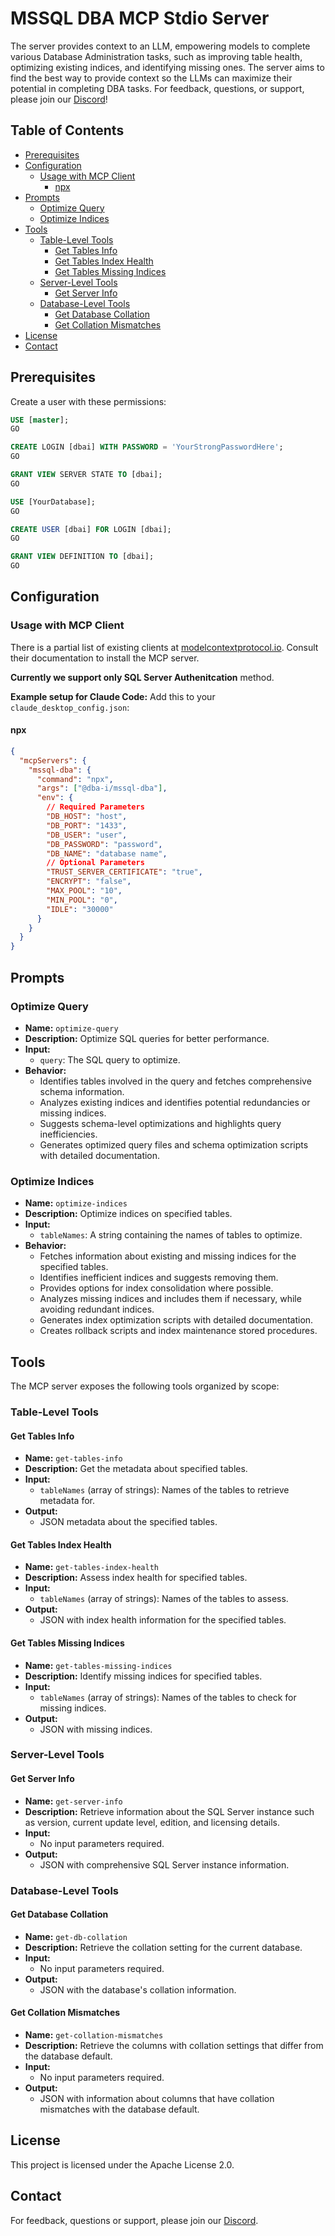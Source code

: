 # MSSQL DBA MCP Stdio Server

The server provides context to an LLM, empowering models to complete various Database Administration tasks, such as improving table health, optimizing existing indices, and identifying missing ones. The server aims to find the best way to provide context so the LLMs can maximize their potential in completing DBA tasks. For feedback, questions, or support, please join our [Discord](https://discord.gg/Fs3Nqpgx)!

## Table of Contents

- [Prerequisites](#prerequisites)
- [Configuration](#configuration)
  - [Usage with MCP Client](#usage-with-mcp-client)
    - [npx](#npx)
- [Prompts](#prompts)
  - [Optimize Query](#optimize-query)
  - [Optimize Indices](#optimize-indices)
- [Tools](#tools)
  - [Table-Level Tools](#table-level-tools)
    - [Get Tables Info](#get-tables-info)
    - [Get Tables Index Health](#get-tables-index-health)
    - [Get Tables Missing Indices](#get-tables-missing-indices)
  - [Server-Level Tools](#server-level-tools)
    - [Get Server Info](#get-server-info)
  - [Database-Level Tools](#database-level-tools)
    - [Get Database Collation](#get-database-collation)
    - [Get Collation Mismatches](#get-collation-mismatches)
- [License](#license)
- [Contact](#contact)

## Prerequisites

Create a user with these permissions:

```sql
USE [master];
GO

CREATE LOGIN [dbai] WITH PASSWORD = 'YourStrongPasswordHere';
GO

GRANT VIEW SERVER STATE TO [dbai];
GO

USE [YourDatabase];
GO

CREATE USER [dbai] FOR LOGIN [dbai];
GO

GRANT VIEW DEFINITION TO [dbai];
GO
```

## Configuration

### Usage with MCP Client

There is a partial list of existing clients at [modelcontextprotocol.io](https://modelcontextprotocol.io/clients). Consult their documentation to install the MCP server.

**Currently we support only SQL Server Authenitcation** method.

**Example setup for Claude Code:** Add this to your `claude_desktop_config.json`:

#### npx

```json
{
  "mcpServers": {
    "mssql-dba": {
      "command": "npx",
      "args": ["@dba-i/mssql-dba"],
      "env": {
        // Required Parameters
        "DB_HOST": "host",
        "DB_PORT": "1433",
        "DB_USER": "user",
        "DB_PASSWORD": "password",
        "DB_NAME": "database name",
        // Optional Parameters
        "TRUST_SERVER_CERTIFICATE": "true",
        "ENCRYPT": "false",
        "MAX_POOL": "10",
        "MIN_POOL": "0",
        "IDLE": "30000"
      }
    }
  }
}
```

## Prompts

### Optimize Query

- **Name:** `optimize-query`
- **Description:** Optimize SQL queries for better performance.
- **Input:**
  - `query`: The SQL query to optimize.
- **Behavior:**
  - Identifies tables involved in the query and fetches comprehensive schema information.
  - Analyzes existing indices and identifies potential redundancies or missing indices.
  - Suggests schema-level optimizations and highlights query inefficiencies.
  - Generates optimized query files and schema optimization scripts with detailed documentation.

### Optimize Indices

- **Name:** `optimize-indices`
- **Description:** Optimize indices on specified tables.
- **Input:**
  - `tableNames`: A string containing the names of tables to optimize.
- **Behavior:**
  - Fetches information about existing and missing indices for the specified tables.
  - Identifies inefficient indices and suggests removing them.
  - Provides options for index consolidation where possible.
  - Analyzes missing indices and includes them if necessary, while avoiding redundant indices.
  - Generates index optimization scripts with detailed documentation.
  - Creates rollback scripts and index maintenance stored procedures.

## Tools

The MCP server exposes the following tools organized by scope:

### Table-Level Tools

#### Get Tables Info

- **Name:** `get-tables-info`
- **Description:** Get the metadata about specified tables.
- **Input:**
  - `tableNames` (array of strings): Names of the tables to retrieve metadata for.
- **Output:**
  - JSON metadata about the specified tables.

#### Get Tables Index Health

- **Name:** `get-tables-index-health`
- **Description:** Assess index health for specified tables.
- **Input:**
  - `tableNames` (array of strings): Names of the tables to assess.
- **Output:**
  - JSON with index health information for the specified tables.

#### Get Tables Missing Indices

- **Name:** `get-tables-missing-indices`
- **Description:** Identify missing indices for specified tables.
- **Input:**
  - `tableNames` (array of strings): Names of the tables to check for missing indices.
- **Output:**
  - JSON with missing indices.

### Server-Level Tools

#### Get Server Info

- **Name:** `get-server-info`
- **Description:** Retrieve information about the SQL Server instance such as version, current update level, edition, and licensing details.
- **Input:**
  - No input parameters required.
- **Output:**
  - JSON with comprehensive SQL Server instance information.

### Database-Level Tools

#### Get Database Collation

- **Name:** `get-db-collation`
- **Description:** Retrieve the collation setting for the current database.
- **Input:**
  - No input parameters required.
- **Output:**
  - JSON with the database's collation information.

#### Get Collation Mismatches

- **Name:** `get-collation-mismatches`
- **Description:** Retrieve the columns with collation settings that differ from the database default.
- **Input:**
  - No input parameters required.
- **Output:**
  - JSON with information about columns that have collation mismatches with the database default.

## License

This project is licensed under the Apache License 2.0.

## Contact

For feedback, questions or support, please join our [Discord](https://discord.gg/G9GGkrykBj).

